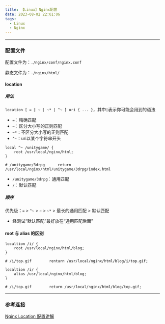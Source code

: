 ```yaml
---
title: 【Linux】Nginx配置
date: 2023-08-02 22:01:06
tags: 
  - Linux
  - Nginx
---
```




---

### 配置文件

配置文件为：`./nginx/conf/nginx.conf`

静态文件为：`./nginx/html/`

#### location

##### 用法

`location [ = | ~ | ~* | ^~ ] uri { ... }`，其中`|`表示你可能会用到的语法

- `=`：精确匹配
- `~`：区分大小写的正则匹配
- `~*`：不区分大小写的正则匹配
- `^~`：uri以某个字符串开头

```shell
local ^~ /unitygame/ {
    root /usr/local/nginx/html;
}

# /unitygame/3drpg		return /usr/local/nginx/html/unitygame/3drpg/index.html
```

- `/unitygame/3drpg`：通用匹配
- `/`：默认匹配

##### 顺序

优先级：`=` > `^~` > `~` > `~*` > 最长的通用匹配 > 默认匹配

- 经测试“默认匹配”最好放在“通用匹配后面”

#### root 与 alias 的区别

```shell
localtion /i/ {
    root /usr/local/nginx/html/blog;
}

# /i/top.gif		renturn /usr/local/nginx/html/blog/i/top.gif;

localtion /i/ {
    alias /usr/local/nginx/html/blog;
}

# /i/top.gif		return /usr/local/nginx/html/blog/top.gif;
```



---

### 参考连接

[Nginx Location 配置讲解](https://www.jianshu.com/p/f84e0c1a9bc6)
